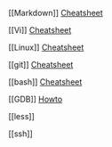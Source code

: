 [[Markdown]] [Cheatsheet](https://github.com/adam-p/markdown-here/wiki/Markdown-Cheatsheet)

[[Vi]] [Cheatsheet](https://ryanstutorials.net/linuxtutorial/cheatsheetvi.php)

[[Linux]] [Cheatsheet](https://ryanstutorials.net/linuxtutorial/cheatsheet.php)

[[git]] [Cheatsheet](https://training.github.com/downloads/github-git-cheat-sheet/)

[[bash]] [Cheatsheet](https://devhints.io/bash)

[[GDB]] [Howto](http://www.gdbtutorial.com/tutorial/how-use-gdb-example)

[[less]]

[[ssh]]
